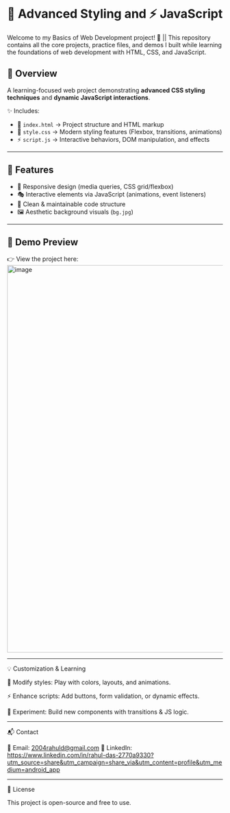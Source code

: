 # 🎨 Advanced Styling and ⚡ JavaScript

Welcome to my Basics of Web Development project! 🚀 || This repository contains all the core projects, practice files, and demos I built while learning the foundations of web development with HTML, CSS, and JavaScript.

## 📖 Overview

A learning-focused web project demonstrating **advanced CSS styling techniques** and **dynamic JavaScript interactions**.  

✨ Includes:
- 📝 `index.html` → Project structure and HTML markup
- 🎨 `style.css` → Modern styling features (Flexbox, transitions, animations)
- ⚡ `script.js` → Interactive behaviors, DOM manipulation, and effects

---

## 🌟 Features

- 📱 Responsive design (media queries, CSS grid/flexbox)
- 🎭 Interactive elements via JavaScript (animations, event listeners)
- 🧩 Clean & maintainable code structure
- 🖼️ Aesthetic background visuals (`bg.jpg`)

---

## 📸 Demo Preview

👉 View the project here:  
<img width="1906" height="905" alt="image" src="https://github.com/user-attachments/assets/8130d52f-1c48-4c6e-95cb-ab4350b2320a" />

---

💡 Customization & Learning

🎨 Modify styles: Play with colors, layouts, and animations.

⚡ Enhance scripts: Add buttons, form validation, or dynamic effects.

🧪 Experiment: Build new components with transitions & JS logic.

---

📬 Contact

📧 Email: 2004rahuld@gmail.com
🔗 LinkedIn:
https://www.linkedin.com/in/rahul-das-2770a9330?utm_source=share&utm_campaign=share_via&utm_content=profile&utm_medium=android_app 

---

📜 License

This project is open-source and free to use.


